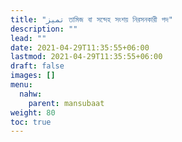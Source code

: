 ```yaml
---
title: "تميز তামিজ বা সন্দেহ সংশয় নিরসনকারী পদ"
description: ""
lead: ""
date: 2021-04-29T11:35:55+06:00
lastmod: 2021-04-29T11:35:55+06:00
draft: false
images: []
menu: 
  nahw:
    parent: mansubaat
weight: 80
toc: true
---
```



